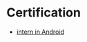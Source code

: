 # Certification
- [intern in Android](https://github.com/kisun-sah/Achivment/blob/main/Android-dev.jpg)
